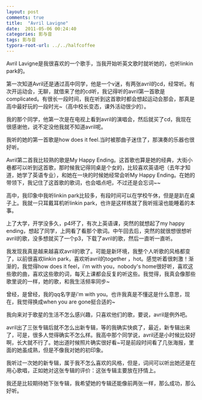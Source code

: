```yaml
---
layout: post
comments: true
title:  "Avril Lavigne"
date:  2011-05-06 00:24:40
categories: 影与音
tags: 影与音
typora-root-url: ../../halfcoffee
---
```




Avril Lavigne是我很喜欢的一个歌手，当我开始听英文歌时就听她的，也听linkin park的。

 第一次知道Avril还是通过高中同学，他是一个v迷，有两张avril的cd，经常听。有次开运动会，无聊，就借来了他的cd听，我记得听的avril第一首歌是complicated。有很长一段时间，我在听到这首歌时都会想起运动会那会，那真是高中最好玩的一段时光~（高中校长变态，课外活动很少的）。

 我的那个同学，他第一次是在电视上看到avril的演唱会，然后就买了cd，我现在很感谢他，说不定没他我就不知道avril呢。

 我听的她的第一首歌是how does it feel.当时被那曲子迷住了，那演奏的乐器也很好听。

 Avril第二首我比较熟的歌是My Happy Ending。这首歌也算是她的经典，大街小巷都可以听到这首歌，那时候我记得同桌是个女的，比较喜欢英语吧（去年才知道，她学了英语专业），和她在一块的时候她经常会听My Happy Ending。在她的带领下，我记住了这首歌的歌词，也会唱点吧，不过还是会忘词~~

 高中，我印象中我听linkin park比较多，有段时间可以在学校午休，但是是趴在桌子上。我就一只耳戴耳机听linkin park，也许是这样练就了我听摇滚也能睡着的本事。

 上了大学，开学没多久，p4坏了，有次上英语课，突然的就想起了my happy ending，想起了同学，上网看了看那个歌词。中午回去后，突然的就很想很想听avril的歌，没多想就买了一个p3，下载了avril的歌，然后一直听一直听。

 我发现我真是越来越喜欢avril的歌了。可能是新环境，我整个人听歌的风格都变了，以前很喜欢linkin park，喜欢听avril的together ，hot。感觉听着很刺激！渐渐的，我觉得how does it feel，i'm with you，nobody's home很好听，喜欢这些歌的曲，喜欢这些歌的词，每天上课都会反复的听这些。我觉得，我真会像那些歌里说的一样，她的歌，和我生活频率同步~

 曾经，是曾经，我的qq名字是i'm with you。也许我真是不懂这是什么意思，现在，我觉得换成when you are gone挺合适的~

 我向来对于歌星的生活不怎么感兴趣，只喜欢他们的歌，要说，avril是例外吧。

 avril出了三张专辑后就不怎么出新专辑，等的我确实快疯了，最近，新专辑出来了，可是，很多人觉得确实不怎么样。我高中那个同学说，avril还是小时候比较好啊，长大就不行了。她出道时候照片确实很好看~可是前段时间看了几张海报，里面的她虽成熟，但是不像我对她的初印象。

 我听过一次她的新专辑，属于我不怎么喜欢的风格，但是，词间可以听出她还是在用心歌唱，正如她对这张专辑的评价：这张专辑主要放在抒情上。

 我还是比较期待她下张专辑，我希望她的专辑还能像前两张一样，那么成功，那么好听。
